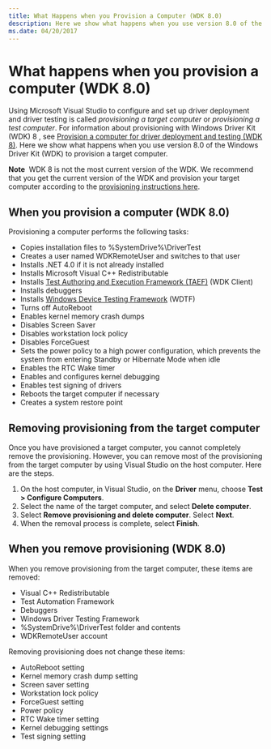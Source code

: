 ```yaml
---
title: What Happens when you Provision a Computer (WDK 8.0)
description: Here we show what happens when you use version 8.0 of the Windows Driver Kit (WDK) to provision a target computer.
ms.date: 04/20/2017
---
```


# What happens when you provision a computer (WDK 8.0)

Using Microsoft Visual Studio to configure and set up driver deployment and driver testing is called *provisioning a target computer* or *provisioning a test computer*. For information about provisioning with Windows Driver Kit (WDK) 8 , see [Provision a computer for driver deployment and testing (WDK 8)](/previous-versions/hh698272(v=vs.85)). Here we show what happens when you use version 8.0 of the Windows Driver Kit (WDK) to provision a target computer.

**Note**  WDK 8 is not the most current version of the WDK. We recommend that you get the current version of the WDK and provision your target computer according to the [provisioning instructions here](/previous-versions/hh698272(v=vs.85)).

 

## <span id="when_you_provision_a_computer_wdk_8_0"></span><span id="WHEN_YOU_PROVISION_A_COMPUTER_WDK_8_0"></span>When you provision a computer (WDK 8.0)


Provisioning a computer performs the following tasks:

-   Copies installation files to %SystemDrive%\\DriverTest
-   Creates a user named WDKRemoteUser and switches to that user
-   Installs .NET 4.0 if it is not already installed
-   Installs Microsoft Visual C++ Redistributable
-   Installs [Test Authoring and Execution Framework (TAEF)](../taef/index.md) (WDK Client)
-   Installs debuggers
-   Installs [Windows Device Testing Framework](../wdtf/index.md) (WDTF)
-   Turns off AutoReboot
-   Enables kernel memory crash dumps
-   Disables Screen Saver
-   Disables workstation lock policy
-   Disables ForceGuest
-   Sets the power policy to a high power configuration, which prevents the system from entering Standby or Hibernate Mode when idle
-   Enables the RTC Wake timer
-   Enables and configures kernel debugging
-   Enables test signing of drivers
-   Reboots the target computer if necessary
-   Creates a system restore point

## <span id="Removing_provisioning_from_the_target_computer"></span><span id="removing_provisioning_from_the_target_computer"></span><span id="REMOVING_PROVISIONING_FROM_THE_TARGET_COMPUTER"></span>Removing provisioning from the target computer


Once you have provisioned a target computer, you cannot completely remove the provisioning. However, you can remove most of the provisioning from the target computer by using Visual Studio on the host computer. Here are the steps.

1.  On the host computer, in Visual Studio, on the **Driver** menu, choose **Test &gt; Configure Computers**.
2.  Select the name of the target computer, and select **Delete computer**.
3.  Select **Remove provisioning and delete computer**. Select **Next**.
4.  When the removal process is complete, select **Finish**.

## <span id="when_you_remove_provisioning__wdk_8.0_"></span><span id="WHEN_YOU_REMOVE_PROVISIONING__WDK_8.0_"></span>When you remove provisioning (WDK 8.0)


When you remove provisioning from the target computer, these items are removed:

-   Visual C++ Redistributable
-   Test Automation Framework
-   Debuggers
-   Windows Driver Testing Framework
-   %SystemDrive%\\DriverTest folder and contents
-   WDKRemoteUser account

Removing provisioning does not change these items:

-   AutoReboot setting
-   Kernel memory crash dump setting
-   Screen saver setting
-   Workstation lock policy
-   ForceGuest setting
-   Power policy
-   RTC Wake timer setting
-   Kernel debugging settings
-   Test signing setting

 

